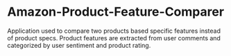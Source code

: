 # Amazon-Product-Feature-Comparer
Application used to compare two products based specific features instead of product specs. Product features are extracted from user comments and categorized by user sentiment and product rating. 
